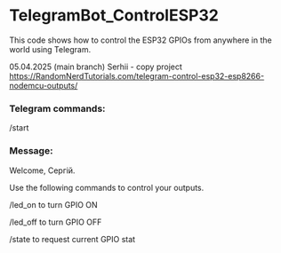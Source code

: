 # TelegramBot_ControlESP32
This code shows how to control the ESP32 GPIOs from anywhere in the world using Telegram.

05.04.2025 (main branch)
  Serhii - copy project https://RandomNerdTutorials.com/telegram-control-esp32-esp8266-nodemcu-outputs/

### Telegram commands:
  /start

### Message:

Welcome, Сергій.

Use the following commands to control your outputs.

/led_on to turn GPIO ON 

/led_off to turn GPIO OFF 

/state to request current GPIO stat
